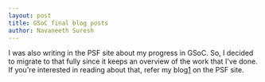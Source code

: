 ```yaml
---
layout: post
title: GSoC final blog posts
author: Navaneeth Suresh
---
```


I was also writing in the PSF site about my progress in GSoC. So, I decided to migrate to that fully since it keeps an overview of the work that I've done. If you're interested in reading about that, refer my blog[1](https://blogs.python-gsoc.org/en/navaneethsureshs-blog/) on the PSF site.
